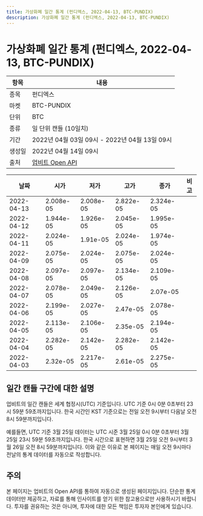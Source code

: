 ```yaml
---
title: 가상화폐 일간 통계 (펀디엑스, 2022-04-13, BTC-PUNDIX)
description: 가상화폐 일간 통계 (펀디엑스, 2022-04-13, BTC-PUNDIX)
---
```



가상화폐 일간 통계 (펀디엑스, 2022-04-13, BTC-PUNDIX)
===

|항목|내용|
|--|--|
|종목|펀디엑스|
|마켓|BTC-PUNDIX|
|단위|BTC|
|종류|일 단위 캔들 (10일치)|
|기간|2022년 04월 03일 09시 - 2022년 04월 13일 09시|
|생성일|2022년 04월 14일 09시|
|출처|[업비트 Open API](https://docs.upbit.com)|


|날짜|시가|저가|고가|종가|비고|
|--|--|--|--|--|--|
|2022-04-13|2.008e-05|2.008e-05|2.822e-05|2.324e-05|    |
|2022-04-12|1.944e-05|1.926e-05|2.045e-05|1.995e-05|    |
|2022-04-11|2.024e-05|1.91e-05|2.024e-05|1.974e-05|    |
|2022-04-09|2.075e-05|2.024e-05|2.075e-05|2.024e-05|    |
|2022-04-08|2.097e-05|2.097e-05|2.134e-05|2.109e-05|    |
|2022-04-07|2.078e-05|2.049e-05|2.126e-05|2.07e-05|    |
|2022-04-06|2.199e-05|2.027e-05|2.47e-05|2.078e-05|    |
|2022-04-05|2.113e-05|2.106e-05|2.35e-05|2.194e-05|    |
|2022-04-04|2.282e-05|2.142e-05|2.282e-05|2.142e-05|    |
|2022-04-03|2.32e-05|2.217e-05|2.61e-05|2.275e-05|    |


일간 캔들 구간에 대한 설명
---


업비트의 일간 캔들은 세계 협정시(UTC) 기준입니다. 
UTC 기준 0시 0분 0초부터 23시 59분 59초까지입니다. 
한국 시간인 KST 기준으로는 전일 오전 9시부터 다음날 오전 8시 59분까지입니다. 


예를들면, UTC 기준 3월 25일 데이터는 UTC 시준 3월 25일 0시 0분 0초부터 3월 25일 23시 59분 59초까지입니다. 
한국 시간으로 표현하면 3월 25일 오전 9시부터 3월 26일 오전 8시 59분까지입니다. 
이와 같은 이유로 본 페이지는 매일 오전 9시마다 전날의 통계 데이터를 자동으로 작성합니다. 


주의
---


본 페이지는 업비트의 Open API를 통하여 자동으로 생성된 페이지입니다. 
단순한 통계 데이터만 제공하고, 자료를 통해 인사이트를 얻기 위한 참고용으로만 사용하시기 바랍니다. 
투자를 권유하는 것은 아니며, 투자에 대한 모든 책임은 투자자 본인에게 있습니다. 
